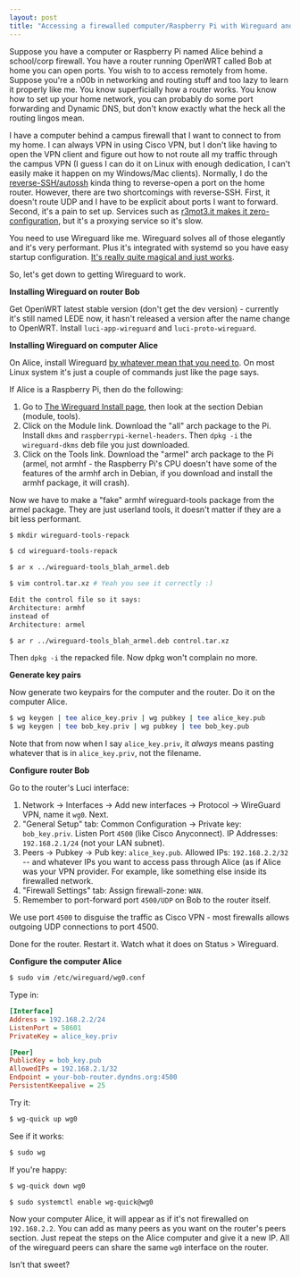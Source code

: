 ```yaml
---
layout: post
title: "Accessing a firewalled computer/Raspberry Pi with Wireguard and OpenWRT, the easy way"
---
```


Suppose you have a computer or Raspberry Pi named Alice behind a school/corp firewall. You have a router running OpenWRT called Bob at home you can open ports. You wish to to access remotely from home.
Suppose you're a n00b in networking and routing stuff and too lazy to learn it properly like me. You know superficially how a router works. You know how to set up your home network, you can probably do some port forwarding and Dynamic DNS, but don't know exactly what the heck all the routing lingos mean.

I have a computer behind a campus firewall that I want to connect to from my home. 
I can always VPN in using Cisco VPN, but I don't like having to open the VPN client and figure out how to not route all my traffic through the campus VPN (I guess I can do it on Linux with enough dedication, I can't easily make it happen on my Windows/Mac clients).
Normally, I do the [reverse-SSH/autossh](https://blog.devolutions.net/2017/3/what-is-reverse-ssh-port-forwarding) kinda thing to reverse-open a port on the home router. 
However, there are two shortcomings with reverse-SSH. 
First, it doesn't route UDP and I have to be explicit about ports I want to forward. 
Second, it's a pain to set up. 
Services such as [r3mot3.it makes it zero-configuration](https://www.remot3.it/web/index.html), but it's a proxying service so it's slow.

You need to use Wireguard like me. Wireguard solves all of those elegantly and it's very performant. Plus it's integrated with systemd so you have easy startup configuration. [It's really quite magical and just works](https://lwn.net/Articles/748582/). 

So, let's get down to getting Wireguard to work.

**Installing Wireguard on router Bob**

Get OpenWRT latest stable version (don't get the dev version) - currently it's still named LEDE now, it hasn't released a version after the name change to OpenWRT. Install `luci-app-wireguard` and `luci-proto-wireguard`.

**Installing Wireguard on computer Alice**

On Alice, install Wireguard [by whatever mean that you need to](https://www.wireguard.com/install/). On most Linux system it's just a couple of commands just like the page says.

If Alice is a Raspberry Pi, then do the following:

1. Go to [The Wireguard Install page](https://www.wireguard.com/install/), then look at the section Debian (module, tools).
2. Click on the Module link. Download the "all" arch package to the
Pi. Install `dkms` and `raspberrypi-kernel-headers`. Then `dpkg -i` the
`wireguard-dkms` deb file you just downloaded.
3. Click on the Tools link. Download the "armel" arch package to the
Pi (armel, not armhf - the Raspberry Pi's CPU doesn't have some of the
features of the armhf arch in Debian, if you download and install the armhf package, it will crash).

Now we have to make a "fake" armhf wireguard-tools package from the armel package. They are just
userland tools, it doesn't matter if they are a bit less performant.

```bash
$ mkdir wireguard-tools-repack

$ cd wireguard-tools-repack

$ ar x ../wireguard-tools_blah_armel.deb

$ vim control.tar.xz # Yeah you see it correctly :) 

Edit the control file so it says: 
Architecture: armhf
instead of 
Architecture: armel

$ ar r ../wireguard-tools_blah_armel.deb control.tar.xz
```

Then `dpkg -i` the repacked file. Now dpkg won't complain no more.

**Generate key pairs**

Now generate two keypairs for the computer and the router. Do it on the computer Alice.

```bash
$ wg keygen | tee alice_key.priv | wg pubkey | tee alice_key.pub
$ wg keygen | tee bob_key.priv | wg pubkey | tee bob_key.pub
```

Note that from now when I say `alice_key.priv`, it *always* means pasting whatever that is in `alice_key.priv`, not the filename.

**Configure router Bob**

Go to the router's Luci interface:

1. Network -> Interfaces -> Add new interfaces -> Protocol -> WireGuard VPN, name it `wg0`. Next.
2. "General Setup" tab: Common Configuration -> Private key:
`bob_key.priv`. Listen Port `4500` (like Cisco Anyconnect). IP Addresses: `192.168.2.1/24` (not
your LAN subnet).
3. Peers -> Pubkey -> Pub key: `alice_key.pub`. Allowed IPs: `192.168.2.2/32`
-- and whatever IPs you want to access pass through Alice (as if Alice
was your VPN provider. For example, like something else inside its firewalled
network.
4. "Firewall Settings" tab: Assign firewall-zone: `WAN`.
5. Remember to port-forward port `4500/UDP` on Bob to the router itself.

We use port `4500` to disguise the traffic as Cisco VPN - most firewalls allows outgoing UDP connections to port 4500.

Done for the router. Restart it. Watch what it does on Status > Wireguard.

**Configure the computer Alice**

```bash
$ sudo vim /etc/wireguard/wg0.conf
```

Type in:

```ini
[Interface]
Address = 192.168.2.2/24
ListenPort = 58601
PrivateKey = alice_key.priv

[Peer]
PublicKey = bob_key.pub
AllowedIPs = 192.168.2.1/32
Endpoint = your-bob-router.dyndns.org:4500
PersistentKeepalive = 25
```

Try it:

```bash
$ wg-quick up wg0
```

See if it works:

```bash
$ sudo wg
```

If you're happy:

```bash
$ wg-quick down wg0

$ sudo systemctl enable wg-quick@wg0
```

Now your computer Alice, it will appear as if it's not firewalled on `192.168.2.2`. 
You can add as many peers as you want on the router's peers section. 
Just repeat the steps on the Alice computer and give it a new IP. 
All of the wireguard peers can share the same `wg0` interface on the router.

Isn't that sweet?
